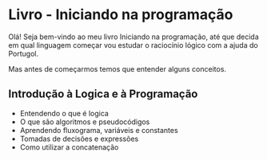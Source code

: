 # Livro - Iniciando na programação

Olá! Seja bem-vindo ao meu livro Iniciando na programação, até que decida em qual linguagem começar vou estudar o raciocínio lógico com a ajuda do Portugol.

Mas antes de começarmos temos que entender alguns conceitos. 

## Introdução à Logica e à Programação
 - Entendendo o que é logica
 - O que são algoritmos e pseudocódigos
 - Aprendendo fluxograma, variáveis e constantes
 - Tomadas de decisões e expressões
 - Como utilizar a concatenação

 
